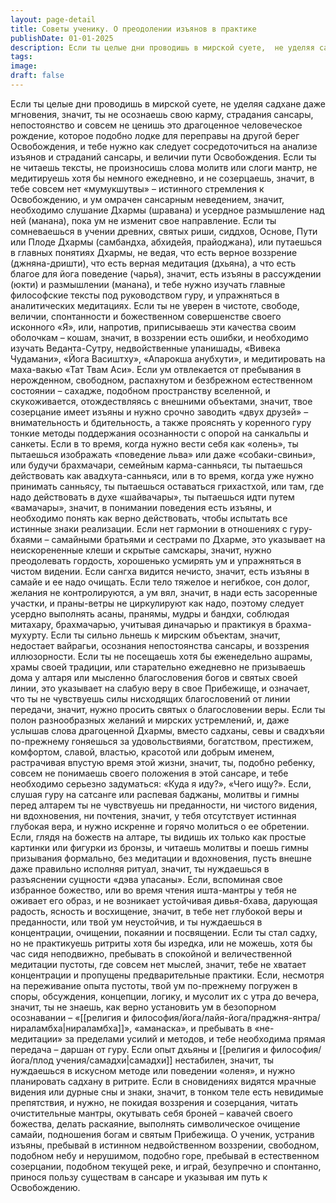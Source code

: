 ```yaml
---
layout: page-detail
title: Советы ученику. О преодолении изъянов в практике
publishDate: 01-01-2025
description: Если ты целые дни проводишь в мирской суете,  не уделяя садхане даже мгновения, значит, ты не осознаешь свою карму,  страдания сансары, непостоянство  и совсем не ценишь это драгоценное человеческое рождение...
tags:
image:
draft: false
---
```

Если ты целые дни проводишь в мирской суете,  не уделяя садхане даже мгновения, значит, ты не осознаешь свою карму,  страдания сансары, непостоянство  и совсем не ценишь это драгоценное человеческое рождение, которое подобно лодке для переправы  на другой берег Освобождения, и тебе нужно как следует сосредоточиться  на анализе изъянов и страданий сансары,  и величии пути Освобождения. Если ты не читаешь тексты,  не произносишь слова молитв или слоги мантр,  не медитируешь хотя бы немного ежедневно,  и не созерцаешь, значит, в тебе совсем нет «мумукшутвы» –  истинного стремления к Освобождению,  и ум омрачен сансарным неведением, значит, необходимо слушание Дхармы (шравана)  и усердное размышление над ней (манана),  пока ум не изменит свое направление. Если ты сомневаешься в учении древних,  святых риши, сиддхов, Основе, Пути или Плоде Дхармы (самбандха, абхидейя, прайоджана),  или путаешься в главных понятиях Дхармы, не ведая, что есть верное воззрение (джняна-дришти),  что есть верная медитация (дхьяна),  а что есть благое для йога поведение (чарья), значит, есть изъяны в рассуждении (юкти) и размышлении (манана),  и тебе нужно изучать главные философские тексты  под руководством гуру, и упражняться в аналитических медитациях. Если ты не уверен в чистоте, свободе, величии,  спонтанности и божественном совершенстве  своего исконного «Я»,  или, напротив, приписываешь эти качества  своим оболочкам – кошам, значит, в воззрении есть ошибки,  и необходимо изучать Веданта-Сутру,  недвойственные упанишады, «Вивека Чудамани»,  «Йога Васиштху», «Апарокша анубхути»,  и медитировать на маха-вакью «Тат Твам Аси». Если ум отвлекается от пребывания в нерожденном, свободном,  распахнутом и безбрежном естественном состоянии – сахадже,  подобном пространству вселенной, и скукоживается,  отождествляясь с внешними объектами, значит, твое созерцание имеет изъяны  и нужно срочно заводить «двух друзей» –  внимательность и бдительность, а также прояснять у коренного гуру тонкие методы  поддержания осознанности с опорой на санкальпы и санкеты. Если в то время, когда нужно вести себя как «олень»,  ты пытаешься изображать «поведение льва»  или даже «собаки-свиньи», или будучи брахмачари, семейным карма-санньяси,  ты пытаешься действовать как авадхута-санньяси, или в то время, когда уже нужно принимать санньясу,  ты пытаешься оставаться грихастхой, или там, где надо действовать в духе «шайвачары»,  ты пытаешься идти путем «вамачары», значит, в понимании поведения есть изъяны,  и необходимо понять как верно действовать,  чтобы испытать все истинные знаки реализации. Если нет гармонии в отношениях с гуру-бхаями –  самайными братьями и сестрами по Дхарме,  это указывает на неискорененные клеши и скрытые самскары, значит, нужно преодолевать гордость,  хорошенько усмирять ум и упражняться в чистом видении. Если сангха видится нечисто,  значит, есть изъяны в самайе и ее надо очищать. Если тело тяжелое и негибкое, сон долог,  желания не контролируются, а ум вял, значит, в нади есть засоренные участки,  и праны-ветры не циркулируют как надо, поэтому следует усердно выполнять асаны,  пранямы, мудры и бандхи,  соблюдая митахару, брахмачарью, учитывая диначарью и практикуя в брахма-мухурту. Если ты сильно льнешь к мирским объектам,  значит, недостает вайрагьи,  осознания непостоянства сансары,  и воззрения иллюзорности. Если ты не посещаешь хотя бы еженедельно ашрамы,  храмы своей традиции,  или старательно ежедневно не призываешь дома у алтаря  или мысленно благословения богов и святых своей линии, это указывает на слабую веру в свое Прибежище,  и означает, что ты не чувствуешь силы  нисходящих благословений от линии передачи, значит, нужно просить святых о благословении веры. Если ты полон разнообразных желаний и мирских устремлений,  и, даже услышав слова драгоценной Дхармы,  вместо садханы, севы и свадхъяи по-прежнему гоняешься за удовольствиями,  богатством, престижем,  комфортом, славой, властью, красотой или добрым именем,  растрачивая впустую время этой жизни, значит, ты, подобно ребенку,  совсем не понимаешь своего положения в этой сансаре, и тебе необходимо серьезно задуматься: «Куда я иду?», «Чего ищу?». Если, слушая гуру на сатсанге или распевая баджаны,  молитвы и гимны перед алтарем ты не чувствуешь ни преданности, ни чистого видения,  ни вдохновения, ни почтения, значит, у тебя отсутствует истинная глубокая вера,  и нужно искренне и горячо молиться о ее обретении. Если, глядя на божеств на алтаре,  ты видишь их только как простые картинки  или фигурки из бронзы, и читаешь молитвы и поешь гимны призывания формально,  без медитации и вдохновения,  пусть внешне даже правильно исполняя ритуал, значит, ты нуждаешься в разъяснении сущности «дэва упасаны». Если, вспоминая свое избранное божество,  или во время чтения ишта-мантры у тебя не оживает его образ,  и не возникает устойчивая дивья-бхава,  дарующая радость, ясность и восхищение, значит, в тебе нет глубокой веры и преданности,  или твой ум неустойчив,  и ты нуждаешься в концентрации,  очищении, покаянии и посвящении. Если ты стал садху, но не практикуешь ритриты хотя бы изредка,  или не можешь, хотя бы час сидя неподвижно,  пребывать в спокойной и величественной медитации пустоты,  где совсем нет мыслей, значит, тебе не хватает концентрации  и пропущены предварительные практики. Если, несмотря на переживание опыта пустоты,  твой ум по-прежнему погружен в споры, обсуждения,  концепции, логику, и мусолит их с утра до вечера, значит, ты не знаешь, как верно установить ум  в безопорном осознавании – «[[религия и философия/йога/лайя-йога/праджня-янтра/нираламбха|нираламбха]]», «аманаска», и пребывать в «не-медитации» за пределами усилий и методов,  и тебе необходима прямая передача – даршан от гуру. Если опыт дхьяны и [[религия и философия/йога/плод учения/самадхи|самадхи]] нестабилен,  значит, ты нуждаешься в искусном методе  или поведении «оленя», и нужно планировать садхану в ритрите. Если в сновидениях видятся мрачные видения  или дурные сны и знаки, значит, в тонком теле есть невидимые препятствия,  и нужно, не покидая воззрения и созерцания,  читать очистительные мантры, окутывать себя броней – кавачей своего божества,  делать раскаяние, выполнять символическое очищение самайи,  подношения богам и святым Прибежища. О ученик, устранив изъяны,  пребывай в истинном недвойственном воззрении,  свободном, подобном небу и нерушимом,  подобно горе,  пребывай в естественном созерцании,  подобном текущей реке, и играй, безупречно и спонтанно,  принося пользу существам в сансаре  и указывая им путь к Освобождению.